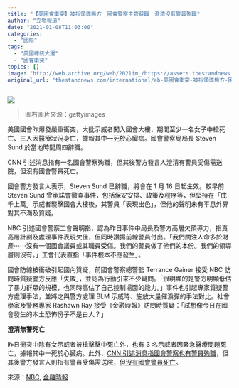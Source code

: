 ```yaml
---
title: "【美國會衝突】被指領導無方　國會警察主管辭職　澄清沒有警員殉職"
author: "立場報道"
date: "2021-01-08T11:03:00"
categories:
  - "國際"
tags:
  - "美國總統大選"
  - "國會衝突"
topics: []
image: "http://web.archive.org/web/2021im_/https://assets.thestandnews.com/media/photos/steven-03_ufc5o_MvEwOg1.png"
original_url: "thestandnews.com/international/ab-美國會衝突-被指領導無方-國會警察主管辭職-澄清沒有警員殉職"
---
```

![](http://web.archive.org/web/2021im_/https://assets.thestandnews.com/media/photos/steven-03_ufc5o_MvEwOg1.png)
> 圖右圖片來源：gettyimages

美國國會昨爆發嚴重衝突，大批示威者闖入國會大樓，期間至少一名女子中槍死亡、三人因醫療狀況身亡，據報其中一死於心臟病。國會警察局局長 Steven Sund 於當地時間周四辭職。

CNN 引述消息指有一名國會警察殉職，但其後警方發言人澄清有警員受傷需送院，但沒有國會警員死亡。

國會警方發言人表示，Steven Sund 已辭職，將會在 1 月 16 日起生效。較早前 Steven Sund 曾承諾會徹查事件，包括保安安排、政策及程序等，但堅持在「成千上萬」示威者襲擊國會大樓後，其警員「表現出色」，但他的聲明未有平息外界對其不滿及質疑。

NBC 引述國會警察工會聲明指，認為昨日事件中局長及警方高層欠領導力，指責高層計劃及處理事件表現欠佳，但同時讚揚前線警員付出。「我們關注人命多於財產⋯⋯沒有一個國會議員或其職員受傷。我們的警員做了他們的本份。我們的領導層則沒有。」工會代表直指「事件根本不應發生」。

國會防線被衝破引起國內質疑，前國會警察總警監 Terrance Gainer 接受 NBC 訪問時質疑警方反應「失敗」，並認為行動引來不少疑問。「很明顯的是警方明顯低估了暴力群眾的規模，也同時高估了自己控制場面的能力。」事件也引起專家質疑警方處理手法，並將之與警方處理 BLM 示威時、施放大量催淚彈的手法對比。社會學家及警務專家 Rashawn Ray 接受《金融時報》訪問時質疑：「試想像今日在國會發生的本土恐怖份子不是白人？」

**澄清無警死亡**

昨日衝突中除有女示威者被槍擊擊中死亡外，也有 3 名示威者因緊急醫療問題死亡，據報其中一死於心臟病。此外，[CNN 引述消息指國會警察也有警員殉職](http://web.archive.org/web/20211229091855/https://edition.cnn.com/2021/01/07/politics/capitol-police-officer-dead-after-riot/index.html?fbclid=IwAR02VZmpoYQgMWtdg6gL7rgezzY_pvBSnzkBozWmlEbYADitTkcVnrOGnHU)，但其後警方發言人則指有警員受傷需送院，[但沒有國會警員死亡](http://web.archive.org/web/20211229091855/https://www.marketwatch.com/story/capitol-police-officer-reportedly-dies-chief-resigns-11610066310)。

來源：[NBC](http://web.archive.org/web/20211229091855/https://www.nbcnews.com/politics/politics-news/capitol-police-chief-resigning-amid-criticism-over-pro-trump-mob-n1253389?fbclid=IwAR1yqHHlyCQy4EuPBBL12KBCqs8wwq4ML7cfcEyoDtWyAczBtfHxcLFlrRw), [金融時報](http://web.archive.org/web/20211229091855/https://www.ft.com/content/711d1c80-88f3-4622-8f4b-2633953804a2)